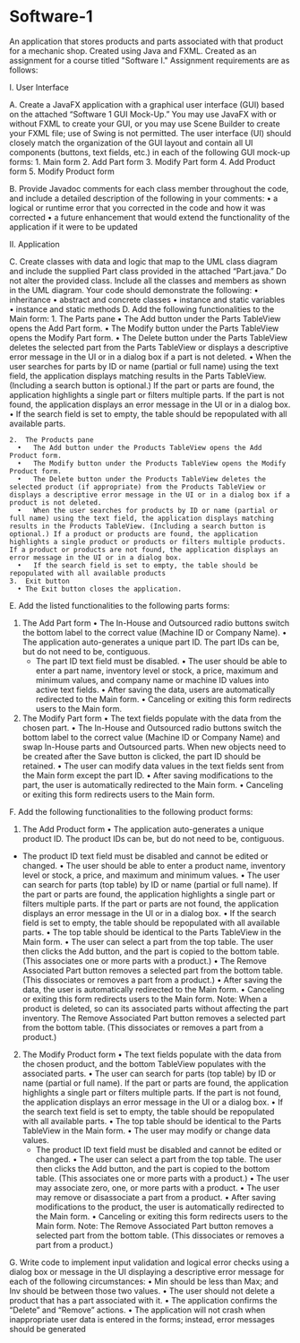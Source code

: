 # Software-1
An application that stores products and parts associated with that product for a mechanic shop. Created using Java and FXML. 
Created as an assignment for a course titled "Software I." Assignment requirements are as follows:

I.  User Interface

  A.  Create a JavaFX application with a graphical user interface (GUI) based on the attached “Software 1 GUI Mock-Up.” You may use JavaFX with or without FXML to create your GUI, or you may use Scene Builder to create your FXML file; use of Swing is not permitted. The user interface (UI) should closely match the organization of the GUI layout and contain all UI components (buttons, text fields, etc.) in each of the following GUI mock-up forms:
    1.  Main form
    2.  Add Part form
    3.  Modify Part form
    4.  Add Product form
    5.  Modify Product form

  B.  Provide Javadoc comments for each class member throughout the code, and include a detailed description of the following in your comments:
    • a logical or runtime error that you corrected in the code and how it was corrected
    • a future enhancement that would extend the functionality of the application if it were to be updated

II.  Application

  C.  Create classes with data and logic that map to the UML class diagram and include the supplied Part class provided in the attached “Part.java.” Do not alter the provided class. Include all the classes and members as shown in the UML diagram. Your code should demonstrate the following:
    •   inheritance
    •   abstract and concrete classes
    •   instance and static variables
    •   instance and static methods
  D.  Add the following functionalities to the Main form:
    1.  The Parts pane
      •   The Add button under the Parts TableView opens the Add Part form.
      •   The Modify button under the Parts TableView opens the Modify Part form.
      •   The Delete button under the Parts TableView deletes the selected part from the Parts TableView or displays a descriptive error message in the UI or in a dialog box if a part is not deleted.
      •   When the user searches for parts by ID or name (partial or full name) using the text field, the application displays matching results in the Parts TableView. (Including a search button is optional.) If the part or parts are found, the application highlights a single part or filters multiple parts. If the part is not found, the application displays an error message in the UI or in a dialog box.
    •   If the search field is set to empty, the table should be repopulated with all available parts.

    2.  The Products pane
      •   The Add button under the Products TableView opens the Add Product form.
      •   The Modify button under the Products TableView opens the Modify Product form.
      •   The Delete button under the Products TableView deletes the selected product (if appropriate) from the Products TableView or displays a descriptive error message in the UI or in a dialog box if a product is not deleted.
      •   When the user searches for products by ID or name (partial or full name) using the text field, the application displays matching results in the Products TableView. (Including a search button is optional.) If a product or products are found, the application highlights a single product or products or filters multiple products. If a product or products are not found, the application displays an error message in the UI or in a dialog box.
      •   If the search field is set to empty, the table should be repopulated with all available products
    3.  Exit button
      • The Exit button closes the application.

E.  Add the listed functionalities to the following parts forms:
  1.  The Add Part form
    • The In-House and Outsourced radio buttons switch the bottom label to the correct value (Machine ID or Company Name).
    •   The application auto-generates a unique part ID. The part IDs can be, but do not need to be, contiguous.
      -   The part ID text field must be disabled.
    •   The user should be able to enter a part name, inventory level or stock, a price, maximum and minimum values, and company name or machine ID values into active text fields.
    •   After saving the data, users are automatically redirected to the Main form.
    •   Canceling or exiting this form redirects users to the Main form.
  2.  The Modify Part form
    • The text fields populate with the data from the chosen part.
    • The In-House and Outsourced radio buttons switch the bottom label to the correct value (Machine ID or Company Name) and swap In-House parts and Outsourced parts. When new objects need to be created after the Save button is clicked, the part ID should be retained.
    • The user can modify data values in the text fields sent from the Main form except the part ID.
    • After saving modifications to the part, the user is automatically redirected to the Main form.
    • Canceling or exiting this form redirects users to the Main form.

F.  Add the following functionalities to the following product forms:
  1.  The Add Product form
  •   The application auto-generates a unique product ID. The product IDs can be, but do not need to be, contiguous.
  -   The product ID text field must be disabled and cannot be edited or changed.
  •   The user should be able to enter a product name, inventory level or stock, a price, and maximum and minimum values.
  •   The user can search for parts (top table) by ID or name (partial or full name). If the part or parts are found, the application highlights a single part or filters multiple parts. If the part or parts are not found, the application displays an error message in the UI or in a dialog box.
  •   If the search field is set to empty, the table should be repopulated with all available parts.
  •   The top table should be identical to the Parts TableView in the Main form.
  •   The user can select a part from the top table. The user then clicks the Add button, and the part is copied to the bottom table. (This associates one or more parts with a product.)
  •   The Remove Associated Part button removes a selected part from the bottom table. (This dissociates or removes a part from a product.)
  •   After saving the data, the user is automatically redirected to the Main form.
  •   Canceling or exiting this form redirects users to the Main form.
Note: When a product is deleted, so can its associated parts without affecting the part inventory. The Remove Associated Part button removes a selected part from the bottom table. (This dissociates or removes a part from a product.)

  2.  The Modify Product form
    •   The text fields populate with the data from the chosen product, and the bottom TableView populates with the associated parts.
    •   The user can search for parts (top table) by ID or name (partial or full name). If the part or parts are found, the application highlights a single part or filters multiple parts. If the part is not found, the application displays an error message in the UI or a dialog box.
    •   If the search text field is set to empty, the table should be repopulated with all available parts.
    •   The top table should be identical to the Parts TableView in the Main form.
    •   The user may modify or change data values.
      -   The product ID text field must be disabled and cannot be edited or changed.
    •   The user can select a part from the top table. The user then clicks the Add button, and the part is copied to the bottom table. (This associates one or more parts with a product.)
    •   The user may associate zero, one, or more parts with a product.
    •   The user may remove or disassociate a part from a product.
    •   After saving modifications to the product, the user is automatically redirected to the Main form.
    •   Canceling or exiting this form redirects users to the Main form.
    Note: The Remove Associated Part button removes a selected part from the bottom table. (This dissociates or removes a part from a product.)

G.  Write code to implement input validation and logical error checks using a dialog box or message in the UI displaying a descriptive error message for each of the following circumstances:
  •   Min should be less than Max; and Inv should be between those two values.
  •   The user should not delete a product that has a part associated with it.
  •   The application confirms the “Delete” and “Remove” actions.
  •   The application will not crash when inappropriate user data is entered in the forms; instead, error messages should be generated
